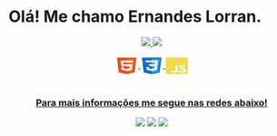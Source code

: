 <h1>Olá! Me chamo Ernandes Lorran.</h1>

 <div align="center">
   <a href="https://github.com/Ernandes-Lorran">
   <img height="180em" src="https://github-readme-stats.vercel.app/api?username=Ernandes-Lorran&show_icons=true&theme=tokyonight&include_all_commits=true&count_private=true"/>
   <img height="180em" src="https://github-readme-stats.vercel.app/api/top-langs/?username=Ernandes-Lorran&layout=compact&langs_count=6&theme=tokyonight"/>
 </div>

</div>
<div align="center" style="display: inline_block"><br>
  <img align="center" alt="HTML" height="30" width="40" src="https://raw.githubusercontent.com/devicons/devicon/master/icons/html5/html5-original.svg">
  <img align="center" alt="CSS" height="30" width="40" src="https://raw.githubusercontent.com/devicons/devicon/master/icons/css3/css3-original.svg">
  <img align="center" alt="Js" height="30" width="40" src="https://raw.githubusercontent.com/devicons/devicon/master/icons/javascript/javascript-plain.svg">
</div>
 
 <br>
 
  <h3 align="center">Para mais informações me segue nas redes abaixo!</h3>
 
<div align="center">
  <a href="https://instagram.com/Lorran.alves.0" target="_blank"><img src="https://img.shields.io/badge/-Instagram-%23E4405F?style=for-the-badge&logo=instagram&logoColor=white" target="_blank"></a>
  <a href = "mailto:lorransilvaalvesb@hotmail.com"><img src="https://img.shields.io/badge/-Gmail-%23333?style=for-the-badge&logo=gmail&logoColor=white" target="_blank"></a>
  <a href="https://www.linkedin.com/in/ernandes-lorran-silva-alves-62b058209/" target="_blank"><img src="https://img.shields.io/badge/-LinkedIn-%230077B5?style=for-the-badge&logo=linkedin&logoColor=white" target="_blank"></a>
 
  
  

</div>


